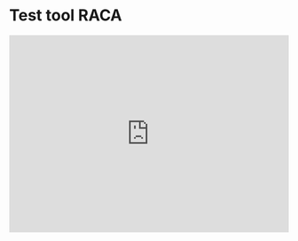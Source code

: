 <!DOCTYPE html>
<html lang="en">
<head>
    <meta charset="UTF-8">
    <meta http-equiv="X-UA-Compatible" content="IE=edge">
    <meta name="viewport" content="width=device-width, initial-scale=1.0">
    <title>Test RACA</title>
</head>
<body>
    <h1>Test tool RACA</h1>
    <iframe src="https://trinket.io/embed/python3/da6c33fae4" width="100%" height="356" frameborder="0" marginwidth="0" marginheight="0" allowfullscreen></iframe>
</body>
</html>
